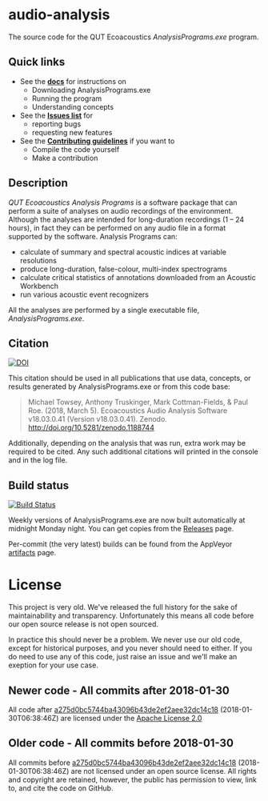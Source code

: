 # audio-analysis

The source code for the QUT Ecoacoustics _AnalysisPrograms.exe_ program.

## Quick links

 - See the **[docs](./docs/README.md)** for instructions on
   - Downloading AnalysisPrograms.exe
   - Running the program
   - Understanding concepts
- See the **[Issues list](https://github.com/QutEcoacoustics/audio-analysis/issues)** for
  - reporting bugs
  - requesting new features
- See the **[Contributing guidelines](./CONTRIBUTING.md)** if you want to
  - Compile the code yourself
  - Make a contribution

## Description

*QUT Ecoacoustics Analysis Programs* is a software package that can perform a  suite of analyses on audio recordings of
the environment. Although the analyses are intended for long-duration recordings (1 – 24 hours), in fact they
can be performed on any audio file in a format supported by the software. Analysis Programs can:

- calculate of summary and spectral acoustic indices at variable resolutions
- produce long-duration, false-colour, multi-index spectrograms
- calculate critical statistics of annotations downloaded from an Acoustic Workbench
- run various acoustic event recognizers

All the analyses are performed by a single executable file, _AnalysisPrograms.exe_. 

## Citation

[![DOI](https://zenodo.org/badge/18597929.svg)](https://zenodo.org/badge/latestdoi/18597929)

This citation should be used in all publications that use data, concepts, or results generated by AnalysisPrograms.exe or from this code base:

> Michael Towsey, Anthony Truskinger, Mark Cottman-Fields, & Paul Roe. (2018, March 5). Ecoacoustics Audio Analysis Software v18.03.0.41 (Version v18.03.0.41). Zenodo. http://doi.org/10.5281/zenodo.1188744

Additionally, depending on the analysis that was run, extra work may be required to be cited. Any such additional
citations will printed in the console and in the log file.

## Build status

[![Build Status](https://dev.azure.com/QutEcoacoustics/audio-analysis/_apis/build/status/QutEcoacoustics.audio-analysis?branchName=master)](https://dev.azure.com/QutEcoacoustics/audio-analysis/_build/latest?definitionId=3&branchName=master)

Weekly versions of AnalysisPrograms.exe are now built automatically at midnight Monday night.
You can get copies from the [Releases](https://github.com/QutBioacoustics/audio-analysis/releases) page.

Per-commit (the very latest) builds can be found from the AppVeyor
[artifacts](https://ci.appveyor.com/project/QUTEcoacousticsResearchGroup/audio-analysis/build/artifacts)
page.

# License

This project is very old. We've released the full history for the sake of maintainability and transparency.
Unfortunately this means all code before our open source release is not open sourced.

In practice this should never be a problem. We never use our old code, except for historical purposes, and you never
should need to either. If you do need to use any of this code, just raise an issue and we'll make an exeption
for your use case.

## Newer code - All commits after 2018-01-30

All code after [a275d0bc5744ba43096b43de2ef2aee32dc14c18](https://github.com/QutEcoacoustics/audio-analysis/commit/a275d0bc5744ba43096b43de2ef2aee32dc14c18) (<time>2018-01-30T06:38:46Z</time>) are licensed under the 
[Apache License 2.0](https://choosealicense.com/licenses/apache-2.0/)

## Older code - All commits before 2018-01-30

All commits before [a275d0bc5744ba43096b43de2ef2aee32dc14c18](https://github.com/QutEcoacoustics/audio-analysis/commit/a275d0bc5744ba43096b43de2ef2aee32dc14c18) (<time>2018-01-30T06:38:46Z</time>) are not licensed under
an open source license. All rights and copyright are retained, however, the public has permission to view, link to, and cite
the code on GitHub.
